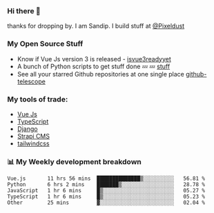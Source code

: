 ### Hi there 👋

thanks for dropping by.
I am Sandip. I build stuff at [@Pixeldust](github.com/pixeldust-in/)

###  **My Open Source Stuff**

 - Know if Vue Js version 3 is released -  [isvue3readyyet](https://github.com/sandiprb/isvue3readyyet)
 - A bunch of Python scripts to get stuff done 💤 💤 [stuff](https://github.com/sandiprb/stuff)
 - See all your starred Github repositories at one single place [github-telescope](https://github.com/sandiprb/github-telescope)



###  **My tools of trade:**
 - [Vue Js](https://github.com/vuejs/vue/)
 - [TypeScript](https://github.com/microsoft/TypeScript)
 - [Django](github.com/django/django)
 - [Strapi CMS](github.com/strapi/strapi)
 - [tailwindcss](https://github.com/tailwindlabs/tailwindcss)


###  📊 **My Weekly development breakdown**
<!--START_SECTION:waka-->
```text
Vue.js       11 hrs 56 mins  ██████████████▒░░░░░░░░░░   56.81 % 
Python       6 hrs 2 mins    ███████▒░░░░░░░░░░░░░░░░░   28.78 % 
JavaScript   1 hr 6 mins     █▒░░░░░░░░░░░░░░░░░░░░░░░   05.27 % 
TypeScript   1 hr 6 mins     █▒░░░░░░░░░░░░░░░░░░░░░░░   05.23 % 
Other        25 mins         ▓░░░░░░░░░░░░░░░░░░░░░░░░   02.04 % 
```
<!--END_SECTION:waka-->
